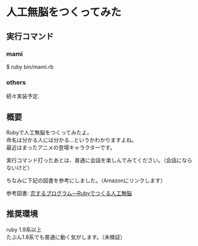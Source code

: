 人工無脳をつくってみた
======

## 実行コマンド
### mami
$ ruby bin/mami.rb

### others
続々実装予定.

## 概要
Rubyで人工無脳をつくってみたよ。  
命名は分かる人には分かる...というかわかりますよね。  
最近はまったアニメの登場キャラクターです。


実行コマンド打ったあとは、普通に会話を楽しんでみてください。（会話にならないけど）

ちなみに下記の図書を参考にしました。（Amazonにリンクします）

参考図書:
<a href="http://www.amazon.co.jp/gp/product/4839917299/ref=as_li_ss_tl?ie=UTF8&tag=saxsir-22&linkCode=as2&camp=247&creative=7399&creativeASIN=4839917299">恋するプログラム―Rubyでつくる人工無脳</a><img src="http://www.assoc-amazon.jp/e/ir?t=saxsir-22&l=as2&o=9&a=4839917299" width="1" height="1" border="0" alt="" style="border:none !important; margin:0px !important;" />


## 推奨環境  
ruby 1.9系以上  
たぶん1.8系でも普通に動く気がします。（未検証）